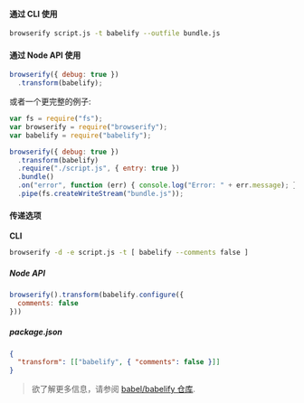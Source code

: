 #### 通过 CLI 使用

```sh
browserify script.js -t babelify --outfile bundle.js
```

#### 通过 Node API 使用

```js
browserify({ debug: true })
  .transform(babelify);
```

或者一个更完整的例子:

```js
var fs = require("fs");
var browserify = require("browserify");
var babelify = require("babelify");

browserify({ debug: true })
  .transform(babelify)
  .require("./script.js", { entry: true })
  .bundle()
  .on("error", function (err) { console.log("Error: " + err.message); })
  .pipe(fs.createWriteStream("bundle.js"));
```

#### 传递选项

**CLI**

```sh
browserify -d -e script.js -t [ babelify --comments false ]
```

##### Node API

```js
browserify().transform(babelify.configure({
  comments: false
}))
```

##### package.json

```json
{
  "transform": [["babelify", { "comments": false }]]
}
```

<blockquote class="babel-callout babel-callout-info">
  <p>
    欲了解更多信息，请参阅 <a href="https://github.com/babel/babelify">babel/babelify 仓库</a>.
  </p>
</blockquote>


